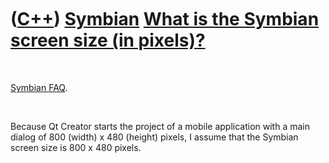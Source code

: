 



 

 

 

 

 

([C++](Cpp.md)) [Symbian](CppSymbian.md) [What is the Symbian screen size (in pixels)?](CppSymbianScreenSize.md)
===================================================================================================================

 

[Symbian FAQ](CppSymbianFaq.md).

 

Because Qt Creator starts the project of a mobile application with a
main dialog of 800 (width) x 480 (height) pixels, I assume that the
Symbian screen size is 800 x 480 pixels.

 

 

 

 

 





 



